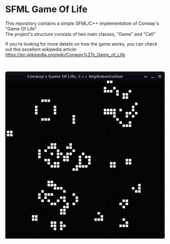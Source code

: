 # SFML Game Of Life

This repository contains a simple SFML/C++ implementation of Conway's "Game Of Life". <br />
The project's structure consists of two main classes, "Game" and "Cell"

If you're looking for more details on how the game works, you can check out this excellent wikipedia article: <br />
https://en.wikipedia.org/wiki/Conway%27s_Game_of_Life

<br />
<p>
  <img src="/Screenshots/Screenshot.png" alt"Game Of Life Using SFML" />
</p>
